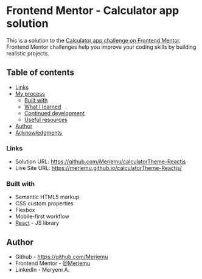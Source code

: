 # Frontend Mentor - Calculator app solution

This is a solution to the [Calculator app challenge on Frontend Mentor](https://www.frontendmentor.io/challenges/calculator-app-9lteq5N29). Frontend Mentor challenges help you improve your coding skills by building realistic projects. 

## Table of contents
  
  - [Links](#links)
- [My process](#my-process)
  - [Built with](#built-with)
  - [What I learned](#what-i-learned)
  - [Continued development](#continued-development)
  - [Useful resources](#useful-resources)
- [Author](#author)
- [Acknowledgments](#acknowledgments)

 
### Links

- Solution URL: https://github.com/Meriemu/calculatorTheme-Reactjs
- Live Site URL: https://meriemu.github.io/calculatorTheme-Reactjs/
 
### Built with

- Semantic HTML5 markup
- CSS custom properties
- Flexbox
- Mobile-first workflow
- [React](https://reactjs.org/) - JS library

## Author

- Github - https://github.com/Meriemu
- Frontend Mentor - [@Meriemu](https://www.frontendmentor.io/profile/Meriemu)
- LinkedIn - Meryem A.
